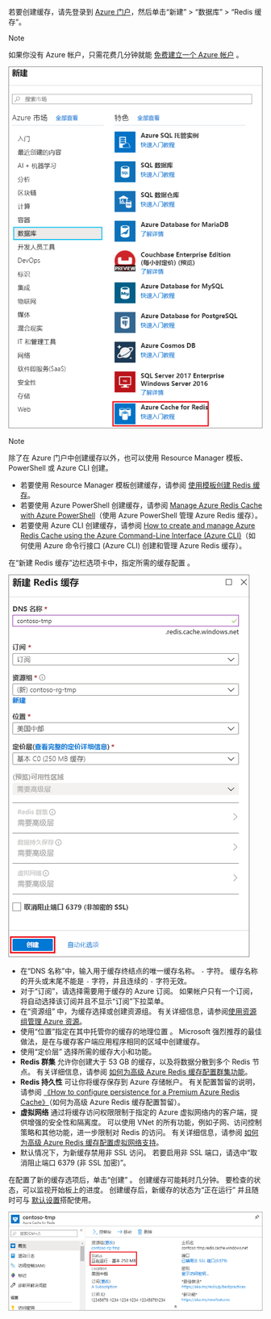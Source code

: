 若要创建缓存，请先登录到 [Azure 门户](https://portal.azure.com)，然后单击“新建” > “数据库” > “Redis 缓存”。

> [!NOTE]
> 如果你没有 Azure 帐户，只需花费几分钟就能 [免费建立一个 Azure 帐户](https://azure.microsoft.com/pricing/free-trial/?WT.mc_id=redis_cache_hero) 。
> 
> 

![新建缓存](media/redis-cache-create/redis-cache-new-cache-menu.png)

> [!NOTE]
> 除了在 Azure 门户中创建缓存以外，也可以使用 Resource Manager 模板、PowerShell 或 Azure CLI 创建。
> 
> * 若要使用 Resource Manager 模板创建缓存，请参阅 [使用模板创建 Redis 缓存](../articles/redis-cache/cache-redis-cache-arm-provision.md)。
> * 若要使用 Azure PowerShell 创建缓存，请参阅 [Manage Azure Redis Cache with Azure PowerShell](../articles/redis-cache/cache-howto-manage-redis-cache-powershell.md)（使用 Azure PowerShell 管理 Azure Redis 缓存）。
> * 若要使用 Azure CLI 创建缓存，请参阅 [How to create and manage Azure Redis Cache using the Azure Command-Line Interface (Azure CLI)](../articles/redis-cache/cache-manage-cli.md)（如何使用 Azure 命令行接口 (Azure CLI) 创建和管理 Azure Redis 缓存）。
> 
> 

在“新建 Redis 缓存”边栏选项卡中，指定所需的缓存配置  。

![创建缓存](media/redis-cache-create/redis-cache-cache-create.png) 

* 在“DNS 名称”中，输入用于缓存终结点的唯一缓存名称。 `-` 字符。 缓存名称的开头或末尾不能是 `-` 字符，并且连续的 `-` 字符无效。
* 对于“订阅”，请选择需要用于缓存的 Azure 订阅。 如果帐户只有一个订阅，将自动选择该订阅并且不显示“订阅”下拉菜单。
* 在“资源组” 中，为缓存选择或创建资源组。 有关详细信息，请参阅[使用资源组管理 Azure 资源](../articles/azure-resource-manager/resource-group-overview.md)。 
* 使用“位置”指定在其中托管你的缓存的地理位置  。 Microsoft 强烈推荐的最佳做法，是在与缓存客户端应用程序相同的区域中创建缓存。
* 使用“定价层”  选择所需的缓存大小和功能。
* **Redis 群集** 允许你创建大于 53 GB 的缓存，以及将数据分散到多个 Redis 节点。 有关详细信息，请参阅 [如何为高级 Azure Redis 缓存配置群集功能](../articles/redis-cache/cache-how-to-premium-clustering.md)。
* **Redis 持久性** 可让你将缓存保存到 Azure 存储帐户。 有关配置暂留的说明，请参阅 [《How to configure persistence for a Premium Azure Redis Cache》](../articles/redis-cache/cache-how-to-premium-persistence.md)（如何为高级 Azure Redis 缓存配置暂留）。
* **虚拟网络** 通过将缓存访问权限限制于指定的 Azure 虚拟网络内的客户端，提供增强的安全性和隔离度。 可以使用 VNet 的所有功能，例如子网、访问控制策略和其他功能，进一步限制对 Redis 的访问。 有关详细信息，请参阅 [如何为高级 Azure Redis 缓存配置虚拟网络支持](../articles/redis-cache/cache-how-to-premium-vnet.md)。
* 默认情况下，为新缓存禁用非 SSL 访问。 若要启用非 SSL 端口，请选中“取消阻止端口 6379 (非 SSL 加密)”。

在配置了新的缓存选项后，单击“创建” 。 创建缓存可能耗时几分钟。 要检查的状态，可以监视开始板上的进度。 创建缓存后，新缓存的状态为“正在运行”  并且随时可与 [默认设置](../articles/redis-cache/cache-configure.md#default-redis-server-configuration)搭配使用。

![创建的缓存](media/redis-cache-create/redis-cache-cache-created.png)

